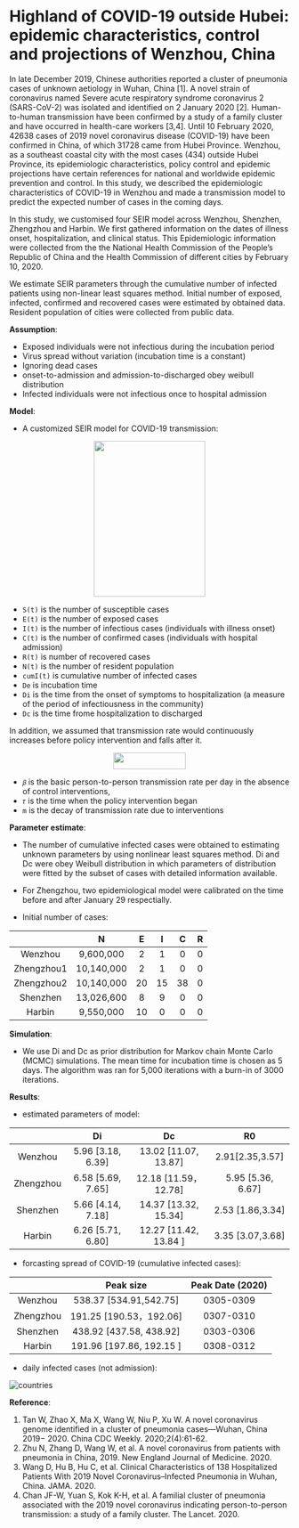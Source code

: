 # Highland of COVID-19 outside Hubei: epidemic characteristics, control and projections of Wenzhou, China

In late December 2019, Chinese authorities reported a cluster of pneumonia cases of unknown aetiology in Wuhan, China [1]. A novel strain of coronavirus named Severe acute respiratory syndrome coronavirus 2 (SARS-CoV-2) was isolated and identified on 2 January 2020 [2]. Human-to-human transmission have been confirmed by a study of a family cluster and have occurred in health-care workers [3,4]. Until 10 February 2020, 42638 cases of 2019 novel coronavirus disease (COVID-19) have been confirmed in China, of which 31728 came from Hubei Province. Wenzhou, as a southeast coastal city with the most cases (434) outside Hubei Province, its epidemiologic characteristics, policy control and epidemic projections have certain references for national and worldwide epidemic prevention and control. In this study, we described the epidemiologic characteristics of COVID-19 in Wenzhou and made a transmission model to predict the expected number of cases in the coming days.

In this study, we customised four SEIR model across Wenzhou, Shenzhen, Zhengzhou and Harbin. We first gathered information on the dates of illness onset, hospitalization, and clinical status. This Epidemiologic information were collected from the the National Health Commission of the People’s Republic of China and the Health Commission of different cities by February 10, 2020. 

We estimate SEIR parameters through the cumulative number of infected patients using non-linear least squares method. Initial number of exposed, infected, confirmed and recovered cases were estimated by obtained data. Resident population of cities were collected from public data. 


__Assumption__:

* Exposed individuals were not infectious during the incubation period
* Virus spread without variation (incubation time is a constant)
* Ignoring dead cases
* onset-to-admission and admission-to-discharged obey weibull distribution
* Infected individuals were not infectious once to hospital admission

__Model__: 

* A customized SEIR model for COVID-19 transmission:
 
 <div align=center><img width="200" height="280" src="https://github.com/zgyaru/WZ_COVID-19/blob/master/images/SEIR.png"/> </div>

* `S(t)` is the number of susceptible cases
* `E(t)` is the number of exposed cases
* `I(t)` is the number of infectious cases (individuals with illness onset)
* `C(t)` is the number of confirmed cases (individuals with hospital admission)
* `R(t)` is number of recovered cases
* `N(t)` is the number of resident population
* `cumI(t)` is cumulative number of infected cases
* `De` is incubation time
* `Di` is the time from the onset of symptoms to hospitalization (a measure of the period of infectiousness in the community)
* `Dc` is the time frome hospitalization to discharged

In addition, we assumed that transmission rate would continuously increases before policy intervention and falls after it.

<div align=center><img width="130" height="30" src="https://github.com/zgyaru/WZ_COVID-19/blob/master/images/beta.png"/> </div>

* `𝛽` is the basic person-to-person transmission rate per day in the absence of control interventions,
* `𝜏` is the time when the policy intervention began
* `m` is the decay of transmission rate due to interventions

__Parameter estimate__:
* The number of cumulative infected cases were obtained to estimating unknown parameters by using nonlinear least squares method. 
Di and Dc were obey Weibull distribution in which parameters of distribution were fitted by the subset of cases with detailed information available. 

* For Zhengzhou, two epidemiological model were calibrated on the time before and after January 29 respectially.

* Initial number of cases:

|  |  <strong>N</strong> | <strong>E</strong> | <strong>I</strong> | <strong>C</strong> | <strong>R</strong> |
| :-----:| :----: | :----: | :----: | :----: | :----: |
| Wenzhou | 9,600,000 | 2 | 1 | 0 | 0 |
| Zhengzhou1 | 10,140,000 | 2 | 1 | 0 | 0 |
| Zhengzhou2 |  10,140,000 | 20 | 15 | 38 | 0 |
| Shenzhen |  13,026,600 | 8 | 9 | 0 | 0 |
| Harbin | 9,550,000 | 10 | 0 | 0 | 0 |


__Simulation__:
* We use Di and Dc as prior distribution for Markov chain Monte Carlo (MCMC) simulations. The mean time for incubation time is chosen as 5 days. The algorithm was ran for 5,000 iterations with a burn-in of 3000 iterations.

__Results__:

* estimated parameters of model:

|  |  <strong>Di</strong> | <strong>Dc</strong> | <strong>R0</strong> |
| :-----:| :----: | :----: | :----: |
| Wenzhou | 5.96 [3.18, 6.39] | 13.02 [11.07, 13.87] | 2.91[2.35,3.57] |
| Zhengzhou | 6.58 [5.69, 7.65] | 12.18 [11.59，12.78] | 5.95 [5.36, 6.67] |
| Shenzhen | 5.66 [4.14, 7.18] | 14.37 [13.32, 15.34] | 2.53 [1.86,3.34] |
| Harbin | 6.26 [5.71, 6.80] | 12.27 [11.42, 13.84 ] | 3.35 [3.07,3.68] |

* forcasting spread of COVID-19 (cumulative infected cases):

|  |  <strong>Peak size</strong> | <strong>Peak Date (2020)</strong> |
| :-----:| :----: | :----: |
| Wenzhou | 538.37 [534.91,542.75] | 0305-0309 |
| Zhengzhou | 191.25 [190.53，192.06] | 0307-0310 |
| Shenzhen | 438.92 [437.58, 438.92] | 0303-0306 |
| Harbin | 191.96 [197.86, 192.15 ] | 0308-0312 |

* daily infected cases (not admission):

![countries](https://github.com/zgyaru/WZ_COVID-19/blob/master/images/countries.png)

__Reference__:
1.	Tan W, Zhao X, Ma X, Wang W, Niu P, Xu W. A novel coronavirus genome identified in a cluster of pneumonia cases—Wuhan, China 2019− 2020. China CDC Weekly. 2020;2(4):61-62.
2.	Zhu N, Zhang D, Wang W, et al. A novel coronavirus from patients with pneumonia in China, 2019. New England Journal of Medicine. 2020.
3.	Wang D, Hu B, Hu C, et al. Clinical Characteristics of 138 Hospitalized Patients With 2019 Novel Coronavirus–Infected Pneumonia in Wuhan, China. JAMA. 2020.
4.	Chan JF-W, Yuan S, Kok K-H, et al. A familial cluster of pneumonia associated with the 2019 novel coronavirus indicating person-to-person transmission: a study of a family cluster. The Lancet. 2020.

